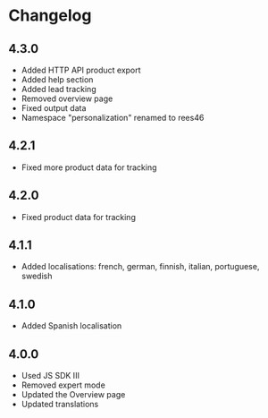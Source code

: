 # Changelog

## 4.3.0
* Added HTTP API product export
* Added help section
* Added lead tracking
* Removed overview page
* Fixed output data
* Namespace "personalization" renamed to rees46

## 4.2.1
* Fixed more product data for tracking

## 4.2.0
* Fixed product data for tracking

## 4.1.1
* Added localisations: french, german, finnish, italian, portuguese, swedish

## 4.1.0
* Added Spanish localisation

## 4.0.0
* Used JS SDK III
* Removed expert mode
* Updated the Overview page
* Updated translations

